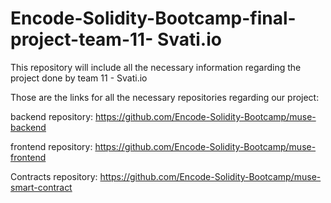 # Encode-Solidity-Bootcamp-final-project-team-11- Svati.io











This repository will include all the necessary information regarding the project done by team 11 - Svati.io 

Those are the links for all the necessary repositories regarding our project:

backend repository: https://github.com/Encode-Solidity-Bootcamp/muse-backend

frontend repository: https://github.com/Encode-Solidity-Bootcamp/muse-frontend

Contracts repository: https://github.com/Encode-Solidity-Bootcamp/muse-smart-contract





